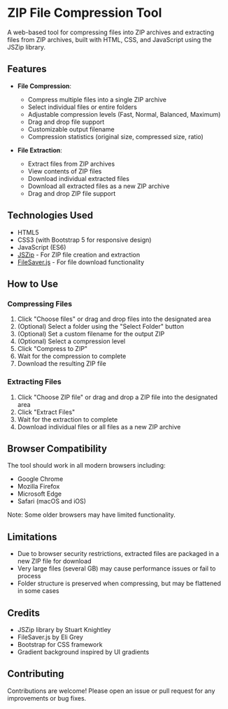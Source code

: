 # ZIP File Compression Tool

A web-based tool for compressing files into ZIP archives and extracting files from ZIP archives, built with HTML, CSS, and JavaScript using the JSZip library.

## Features

- **File Compression**:
  - Compress multiple files into a single ZIP archive
  - Select individual files or entire folders
  - Adjustable compression levels (Fast, Normal, Balanced, Maximum)
  - Drag and drop file support
  - Customizable output filename
  - Compression statistics (original size, compressed size, ratio)

- **File Extraction**:
  - Extract files from ZIP archives
  - View contents of ZIP files
  - Download individual extracted files
  - Download all extracted files as a new ZIP archive
  - Drag and drop ZIP file support

## Technologies Used

- HTML5
- CSS3 (with Bootstrap 5 for responsive design)
- JavaScript (ES6)
- [JSZip](https://stuk.github.io/jszip/) - For ZIP file creation and extraction
- [FileSaver.js](https://github.com/eligrey/FileSaver.js) - For file download functionality

## How to Use

### Compressing Files

1. Click "Choose files" or drag and drop files into the designated area
2. (Optional) Select a folder using the "Select Folder" button
3. (Optional) Set a custom filename for the output ZIP
4. (Optional) Select a compression level
5. Click "Compress to ZIP"
6. Wait for the compression to complete
7. Download the resulting ZIP file

### Extracting Files

1. Click "Choose ZIP file" or drag and drop a ZIP file into the designated area
2. Click "Extract Files"
3. Wait for the extraction to complete
4. Download individual files or all files as a new ZIP archive

## Browser Compatibility

The tool should work in all modern browsers including:
- Google Chrome
- Mozilla Firefox
- Microsoft Edge
- Safari (macOS and iOS)

Note: Some older browsers may have limited functionality.

## Limitations

- Due to browser security restrictions, extracted files are packaged in a new ZIP file for download
- Very large files (several GB) may cause performance issues or fail to process
- Folder structure is preserved when compressing, but may be flattened in some cases

## Credits

- JSZip library by Stuart Knightley
- FileSaver.js by Eli Grey
- Bootstrap for CSS framework
- Gradient background inspired by UI gradients

## Contributing

Contributions are welcome! Please open an issue or pull request for any improvements or bug fixes.